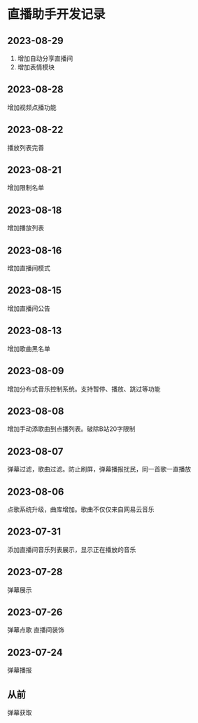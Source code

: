 # 直播助手开发记录
## 2023-08-29
1. 增加自动分享直播间
2. 增加表情模块

## 2023-08-28
增加视频点播功能

## 2023-08-22
播放列表完善

## 2023-08-21
增加限制名单

## 2023-08-18
增加播放列表

## 2023-08-16
增加直播间模式

## 2023-08-15
增加直播间公告

## 2023-08-13
增加歌曲黑名单

## 2023-08-09
增加分布式音乐控制系统。支持暂停、播放、跳过等功能

## 2023-08-08
增加手动添歌曲到点播列表。破除B站20字限制

## 2023-08-07
弹幕过滤，歌曲过滤。防止刷屏，弹幕播报扰民，同一首歌一直播放

## 2023-08-06
点歌系统升级，曲库增加。歌曲不仅仅来自网易云音乐

## 2023-07-31
添加直播间音乐列表展示，显示正在播放的音乐

## 2023-07-28
弹幕展示

## 2023-07-26
弹幕点歌
直播间装饰

## 2023-07-24
弹幕播报

## 从前
弹幕获取
